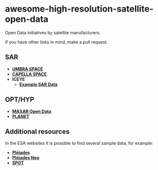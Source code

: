# awesome-high-resolution-satellite-open-data
Open Data initiatives by satellite manufacturers.

If you have other links in mind, make a pull request.

## SAR
- [**UMBRA SPACE**](https://umbra.space/open-data/)
- [**CAPELLA SPACE**](https://www.capellaspace.com/earth-observation/gallery)
- **ICEYE**
  - [**Example SAR Data**](https://www.iceye.com/resources/datasets)

## OPT/HYP
- [**MAXAR Open Data**](https://www.maxar.com/open-data)
- [**PLANET**](https://www.planet.com/data/stac/browser/?.language=en)

## Additional resources
In the ESA websites it is possible to find several sample data, for example:
- [**Pléiades**](https://earth.esa.int/eogateway/missions/pleiades/sample-data)
- [**Pléiades Neo**](https://earth.esa.int/eogateway/missions/pleiades-neo/sample-data)
- [**SPOT**](https://earth.esa.int/eogateway/missions/spot-6/sample-data)
